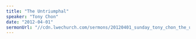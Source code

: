 ```yaml
---
title: "The Untriumphal"
speaker: "Tony Chon"
date: "2012-04-01"
sermonUrl: "//cdn.lwechurch.com/sermons/20120401_sunday_tony_chon_the_untriumphal_entry.mp3"
---
```

